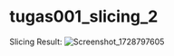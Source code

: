 # tugas001_slicing_2

Slicing Result: 
![Screenshot_1728797605](https://github.com/user-attachments/assets/f0a7e991-acf3-4e96-853a-843963617f6e)
